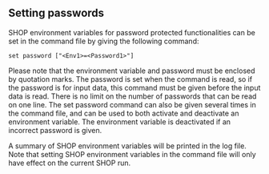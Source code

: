## Setting passwords
SHOP environment variables for password protected functionalities can be set in the command file by giving the following command:
```
set password ["<Env1>=<Password1>"]
```

Please note that the environment variable and password must be enclosed by quotation marks. The password is set when the command is read, so if the password is for input data, this command must be given before the input data is read. There is no limit on the number of passwords that can be read on one line. The set password command can also be given several times in the command file, and can be used to both activate and deactivate an environment variable. The environment variable is deactivated if an incorrect password is given.

A summary of SHOP environment variables will be printed in the log file. Note that setting SHOP environment variables in the command file will only have effect on the current SHOP run.